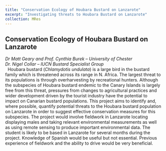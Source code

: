 ```yaml
---
title: "Conservation Ecology of Houbara Bustard on Lanzarote"
excerpt: "Investigating threats to Houbara Bustard on Lanzarote"
collection: MRes
---
```


## Conservation Ecology of Houbara Bustard on Lanzarote

_Dr Matt Geary and Prof. Cynthia Burek – University of Chester_  
_Dr. Nigel Collar – IUCN Bustard Specialist Group_  
   
Houbara bustard (_Chlamydotis undulata_) is a large bird in the bustard family which is threatened across its range in N. Africa. The largest threat to its populations is through overharvesting by recreational hunters. Although the subspecies of Houbara bustard endemic to the Canary Islands is largely free from this threat, pressures from changes to agricultural practices and wider development driven by the tourist industry have the potential to impact on Canarian bustard populations. This project aims to identify and, where possible, quantify potential threats to the Houbara bustard population on Lanzarote in order to suggest effective conservation measures for this subspecies. The project would involve fieldwork in Lanzarote locating displaying males and taking relevant environmental measurements as well as using remote sensing to produce important environmental data. The student is likely to be based in Lanzarote for several months during the project. Knowledge of Spanish would be useful but not essential. Previous experience of fieldwork and the ability to drive would be very beneficial.
